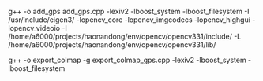 g++ -o add_gps add_gps.cpp -lexiv2 -lboost_system -lboost_filesystem -I /usr/include/eigen3/ -lopencv_core -lopencv_imgcodecs -lopencv_highgui -lopencv_videoio -I /home/a6000/projects/haonandong/env/opencv/opencv331/include/ -L /home/a6000/projects/haonandong/env/opencv/opencv331/lib/

g++ -o export_colmap  -g export_colmap_gps.cpp -lexiv2 -lboost_system -lboost_filesystem
